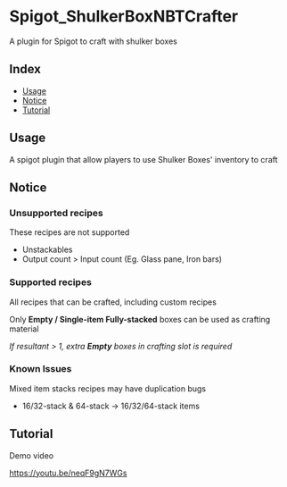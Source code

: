 # Spigot_ShulkerBoxNBTCrafter
A plugin for Spigot to craft with shulker boxes

## Index
- [Usage](#Usage)
- [Notice](#Notice)
- [Tutorial](#Tutorial)

## Usage

A spigot plugin that allow players to use Shulker Boxes' inventory to craft


## Notice

### Unsupported recipes

These recipes are not supported
- Unstackables
- Output count > Input count (Eg. Glass pane, Iron bars)

### Supported recipes

All recipes that can be crafted, including custom recipes

Only **Empty / Single-item Fully-stacked** boxes can be used as crafting material

*If resultant > 1, extra __Empty__ boxes in crafting slot is required*

### Known Issues

Mixed item stacks recipes may have duplication bugs
- 16/32-stack & 64-stack -> 16/32/64-stack items

## Tutorial
Demo video


https://youtu.be/neqF9gN7WGs
